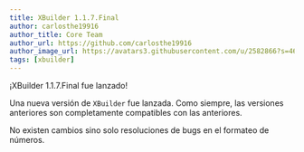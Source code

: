 ```yaml
---
title: XBuilder 1.1.7.Final
author: carlosthe19916
author_title: Core Team
author_url: https://github.com/carlosthe19916
author_image_url: https://avatars3.githubusercontent.com/u/2582866?s=460&u=8567bb6bedfdc35830b70ce661e3c93cf3edd68a&v=4
tags: [xbuilder]
---
```


¡XBuilder 1.1.7.Final fue lanzado!

Una nueva versión de `XBuilder` fue lanzada. Como siempre, las versiones anteriores son completamente compatibles con las anteriores.

No existen cambios sino solo resoluciones de bugs en el formateo de números.